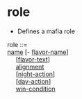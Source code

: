 # role
+ Defines a mafia role

role ::=<br>
[name](name.md) [- [flavor-name](flavor-name.md)]<br>
&nbsp;&nbsp;&nbsp;&nbsp; [[flavor-text](flavor-text.md)]<br>
&nbsp;&nbsp;&nbsp;&nbsp; [alignment](alignment.md)<br>
&nbsp;&nbsp;&nbsp;&nbsp; [[night-action](night-action.md)]<br>
&nbsp;&nbsp;&nbsp;&nbsp; [[day-action](day-action.md)]<br>
&nbsp;&nbsp;&nbsp;&nbsp; [win-condition](win-condition.md)<br>
